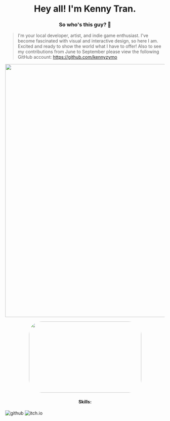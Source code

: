 <h1  align="center">Hey all! I'm Kenny Tran.</h1>

<h3 align="center">So who's this guy? 🤔 </h3>

  > I'm your local developer, artist, and indie game enthusiast. I've become fascinated with visual and interactive design, so here I am. Excited and ready to show the world what I have to offer! Also to see my contributions from June to September please view the following GitHub account: https://github.com/kennyzymo
<p align="center">
  <img src="sample.gif?raw=true" width="800px">
</p>
<p align="center">
<img width="355" height="225" src="https://github-readme-stats.vercel.app/api/top-langs/?username=kennykytran&layout=compact&theme=dracula" style="border-radius:40px;">

</p>

<h4 align="center">Skills: </h3>

![github](https://img.shields.io/badge/GitHub-000000?style=for-the-badge&logo=GitHub&logoColor=white)
![itch.io](https://img.shields.io/badge/Itch.io-FA5C5C?style=for-the-badge&logo=Itch.io&logoColor=white)

<!--
**ktranfullerton2000/ktranfullerton2000** is a ✨ _special_ ✨ repository because its `README.md` (this file) appears on your GitHub profile.
<img width="485" height="225" src="https://github-readme-stats.vercel.app/api?username=kennykytran&theme=dracula" style="border-radius:40px;">
Here are some ideas to get you started:

- 🔭 I’m currently working on ...
- 🌱 I’m currently learning ...
- 👯 I’m looking to collaborate on ...
- 🤔 I’m looking for help with ...
- 💬 Ask me about ...
- 📫 How to reach me: ...
- 😄 Pronouns: ...
- ⚡ Fun fact: ...
-->

